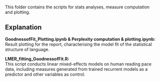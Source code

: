 This folder contains the scripts for stats analyses, measure computation and plotting.

## Explanation
<b>GoodnessofFit_Plotting.ipynb & Perplexity computation & plotting.ipynb:</b>\
Result plotting for the report, characterising the model fit of the statistical structure of language.

<b>LMER_fitting_GoodnessofFit.R:</b>\
This script conducts linear mixed-effects models on human reading pace data, including measures generated from trained recurrent models as a predictor and other variables as control.

